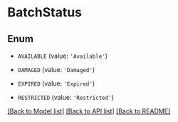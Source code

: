 # BatchStatus


## Enum

* `AVAILABLE` (value: `'Available'`)

* `DAMAGED` (value: `'Damaged'`)

* `EXPIRED` (value: `'Expired'`)

* `RESTRICTED` (value: `'Restricted'`)

[[Back to Model list]](../README.md#documentation-for-models) [[Back to API list]](../README.md#documentation-for-api-endpoints) [[Back to README]](../README.md)


